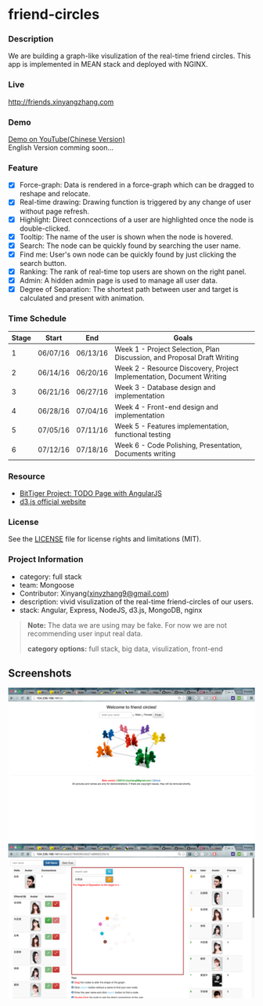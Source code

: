 # friend-circles

### Description
We are building a graph-like visulization of the real-time friend circles. This app is implemented in MEAN stack and deployed with NGINX.
### Live
http://friends.xinyangzhang.com
### Demo
[Demo on YouTube(Chinese Version)](https://youtu.be/tAQFk0LpZT4)  
English Version comming soon...
### Feature
- [x] Force-graph: Data is rendered in a force-graph which can be dragged to reshape and relocate.
- [x] Real-time drawing: Drawing function is triggered by any change of user without page refresh.
- [x] Highlight: Direct conncections of a user are highlighted once the node is double-clicked.
- [x] Tooltip: The name of the user is shown when the node is hovered.
- [x] Search: The node can be quickly found by searching the user name.
- [x] Find me: User's own node can be quickly found by just clicking the search button.
- [x] Ranking: The rank of real-time top users are shown on the right panel.
- [x] Admin: A hidden admin page is used to manage all user data.
- [x] Degree of Separation: The shortest path between user and target is calculated and present with animation.

### Time Schedule

| Stage | Start  | End | Goals |
| ------------- | ------------- | ------------- | ------------- |
| 1 | 06/07/16  | 06/13/16  | Week 1 - Project Selection, Plan Discussion, and Proposal Draft Writing |
| 2 | 06/14/16  | 06/20/16  | Week 2 - Resource Discovery, Project Implementation, Document Writing  |
| 3 | 06/21/16  | 06/27/16  | Week 3 - Database design and implementation  |
| 4 | 06/28/16  | 07/04/16  | Week 4 - Front-end design and implementation  |
| 5 | 07/05/16  | 07/11/16  | Week 5 - Features implementation, functional testing  |
| 6 | 07/12/16  | 07/18/16  | Week 6 - Code Polishing, Presentation, Documents writing  |

### Resource
- [BitTiger Project: TODO Page with AngularJS](https://www.bittiger.io/microproject/KmcxazLmePpSm6XqY)
- [d3.js official website](https://d3js.org/)

### License
See the [LICENSE](LICENSE.md) file for license rights and limitations (MIT).

### Project Information
- category: full stack
- team: Mongoose
- Contributor: Xinyang(xinyzhang9@gmail.com)
- description: vivid visulization of the real-time friend-circles of our users. 
- stack: Angular, Express, NodeJS, d3.js, MongoDB, nginx

> **Note:** The data we are using may be fake. For now we are not recommending user input real data.
>
>**category options:** 
>full stack, big data, visulization, front-end
>
## Screenshots
![alt tag](https://raw.githubusercontent.com/xinyzhang9/friend-circles/master/screenshot5.png)
![alt tag](https://raw.githubusercontent.com/xinyzhang9/friend-circles/master/screenshot4.png)

